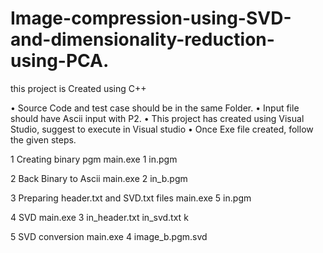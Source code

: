 # Image-compression-using-SVD-and-dimensionality-reduction-using-PCA.
this project is Created using C++

•	Source Code and test case should be in the same Folder.
•	Input file should have Ascii input with P2.
•	This project has created using Visual Studio, suggest to execute in Visual studio
•	Once Exe file created, follow the given steps.


1	Creating binary pgm
main.exe 1 in.pgm

2	 Back Binary to Ascii
main.exe 2 in_b.pgm

3	Preparing header.txt and SVD.txt files 
main.exe 5 in.pgm

4	SVD 
main.exe 3 in_header.txt in_svd.txt k

5	SVD conversion
main.exe 4 image_b.pgm.svd

